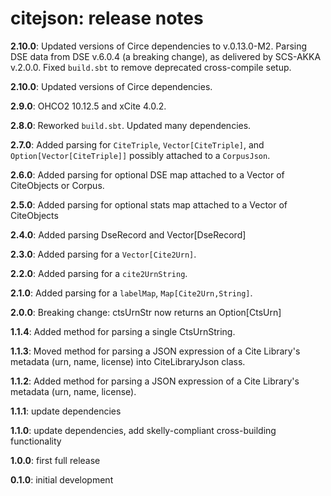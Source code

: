 # citejson: release notes

**2.10.0**: Updated versions of Circe dependencies to v.0.13.0-M2. Parsing DSE data from DSE v.6.0.4 (a breaking change), as delivered by SCS-AKKA v.2.0.0. Fixed `build.sbt` to remove deprecated cross-compile setup.

**2.10.0**: Updated versions of Circe dependencies.

**2.9.0**: OHCO2 10.12.5 and xCite 4.0.2.

**2.8.0**: Reworked `build.sbt`. Updated many dependencies.

**2.7.0**:  Added parsing for `CiteTriple`, `Vector[CiteTriple]`, and `Option[Vector[CiteTriple]]` possibly attached to a `CorpusJson`.

**2.6.0**:  Added parsing for optional DSE map attached to a Vector of CiteObjects or Corpus.

**2.5.0**:  Added parsing for optional stats map attached to a Vector of CiteObjects

**2.4.0**:  Added parsing DseRecord and Vector[DseRecord]

**2.3.0**:  Added parsing for a `Vector[Cite2Urn]`.

**2.2.0**:  Added parsing for a `cite2UrnString`.

**2.1.0**:  Added parsing for a `labelMap`, `Map[Cite2Urn,String]`.

**2.0.0**:  Breaking change: ctsUrnStr now returns an Option[CtsUrn]  

**1.1.4**:  Added method for parsing a single CtsUrnString.

**1.1.3**:  Moved method for parsing a JSON expression of a Cite Library's metadata (urn, name, license) into CiteLibraryJson class.

**1.1.2**:  Added method for parsing a JSON expression of a Cite Library's metadata (urn, name, license).

**1.1.1**:  update dependencies

**1.1.0**:  update dependencies, add skelly-compliant cross-building functionality

**1.0.0**:  first full release

**0.1.0**:  initial development
